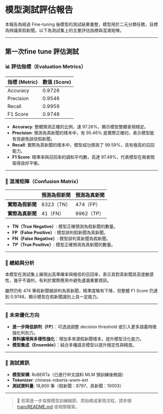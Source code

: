 # 模型測試評估報告

本報告為經過 Fine-tuning 後模型的測試結果彙整，模型用於二元分類任務，目標為辨識真假新聞。以下為測試集上的主要評估指標與混淆矩陣。

---
## 第一次fine tune 評估測試
### 📊 評估指標（Evaluation Metrics）

| 指標 (Metric) | 數值 (Score) |
|---------------|--------------|
| Accuracy      | 0.9726       |
| Precision     | 0.9546       |
| Recall        | 0.9959       |
| F1 Score      | 0.9748       |

- **Accuracy**: 整體預測正確的比例，達 97.26%，顯示模型整體表現穩定。
- **Precision**: 預測為真新聞的樣本中，有 95.46% 是實際正確的，表示模型能有效避免誤信假新聞。
- **Recall**: 實際為真新聞的樣本中，模型成功預測了 99.59%，具有極高的召回能力。
- **F1 Score**: 精準率與召回率的調和平均數，高達 97.48%，代表模型在兩者間取得良好平衡。

---

### 🔢 混淆矩陣（Confusion Matrix）

|                | 預測為假新聞 | 預測為真新聞 |
|----------------|----------------|----------------|
| **實際為假新聞** | 8323（TN）       | 474（FP）        |
| **實際為真新聞** | 41（FN）         | 9962（TP）       |

- **TN（True Negative）**: 模型正確預測為假新聞的數量。
- **FP（False Positive）**: 模型誤判假新聞為真新聞。
- **FN（False Negative）**: 模型誤判真新聞為假新聞。
- **TP（True Positive）**: 模型正確預測為真新聞的數量。

---

### 📌 總結與分析

本模型在測試集上展現出高準確率與極佳的召回率，表示其對真新聞具高度敏感性，幾乎不漏判，有利於實際應用中避免遺漏重要資訊。

雖然仍有 474 筆假新聞被誤判為真新聞，精準度略有下降，但整體 F1 Score 仍達到 0.9748，顯示模型在假新聞識別上具一定能力。

---

### 🧠 未來優化方向

- **進一步降低誤判（FP）**：可透過調整 decision threshold 或引入更多語義特徵強化判別力。
- **資料擴增與多樣性強化**：增加多來源假新聞樣本，提升模型泛化能力。
- **模型集成（Ensemble）**：結合多種語言模型以提升穩定性與精度。

---

### 📁 測試資訊

- **模型架構**: RoBERTa（已進行中文語料 MLM 預訓練後微調）
- **Tokenizer**: chinese-roberta-wwm-ext
- **測試資料量**: 18,800 筆（假新聞：8797、真新聞：10003）

---

> 📌 若需進一步查閱模型訓練細節、原始碼或重現流程，請參閱 [train/README.md](train/README.md) 或相關檔案。
